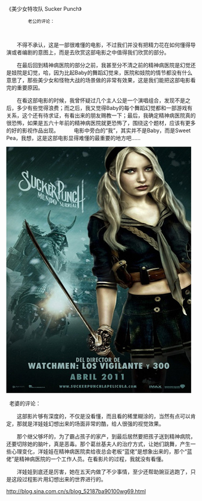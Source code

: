 《美少女特攻队 Sucker Punch》

			老公的评论：
 

　　不得不承认，这是一部很难懂的电影，不过我们并没有把精力花在如何懂得导演或者编剧的意图上，而是去欣赏这部电影之中值得我们欣赏的部分。
 

　　在最后回到精神病医院的部分之前，我甚至分不清之前的精神病医院是幻觉还是妓院是幻觉，哈，因为比起Baby的舞蹈幻觉来，医院和妓院的情节都没有什么意思了，那些美少女和怪物大战的场景做的非常有效果，这是我们能把这部电影看完的重要原因。
 

　　在看这部电影的时候，我曾怀疑过几个主人公是一个演唱组合，发现不是之后，多少有些觉得浪费；而之后，我又觉得Baby的每个舞蹈幻觉都和一部游戏有关系，这个还有待求证，有看出来的朋友赐教一下；最后，我确定精神病医院真的很恐怖，如果是五六十年前的精神病医院就更恐怖了，围绕这个题材，应该有更多的好的影视作品出现。
 
　　电影中旁白的“我”，其实并不是Baby，而是Sweet Pea，我想，这是这部电影显得难懂的最重要的地方吧……
 

![](./img/52187ba9tac41b2c4f2fd&690.jpg)

 
老婆的评论：
 

　　这部影片够有深度的，不仅是没看懂，而且看的稀里糊涂的，当然有点可以肯定，那就是洋娃娃幻想出来的场面非常的酷，给人很强的视觉效果。
 

　　那个继父够坏的，为了霸占孩子的家产，到最后居然要把孩子送到精神病院，还要切除她的脑叶，真是恶毒。那个葛丝基夫人的治疗方式，让她们跳舞，产生一些心理变化，洋娃娃在精神病医院卖给夜总会老板“蓝佬”是想象出来的，那个“蓝佬”是精神病医院的一个工作人员。在看影片的过程，我就没有看懂。
 

　　洋娃娃到底还是厉害，她在五天内做了不少事情，至少还帮助豌豆逃跑了，只是这段过程影片用幻想出来的世界进行的。							
		
http://blog.sina.com.cn/s/blog_52187ba90100wg69.html
